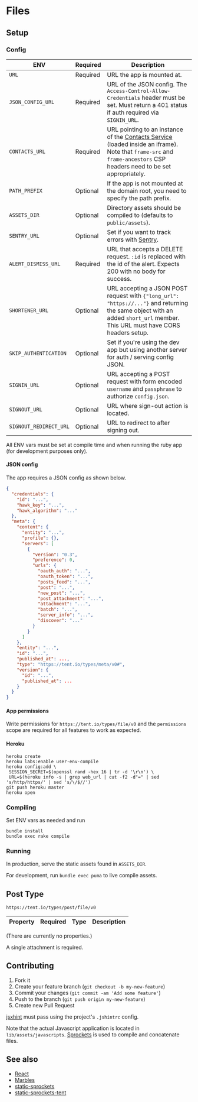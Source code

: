 # Files

## Setup

### Config

ENV                    | Required | Description
---------------------- | -------- | -----------
`URL`                  | Required | URL the app is mounted at.
`JSON_CONFIG_URL`      | Required | URL of the JSON config. The `Access-Control-Allow-Credentials` header must be set. Must return a 401 status if auth required via `SIGNIN_URL`.
`CONTACTS_URL`         | Required | URL pointing to an instance of the [Contacts Service](https://github.com/cupcake/contacts-service) (loaded inside an iframe). Note that `frame-src` and `frame-ancestors` CSP headers need to be set appropriately.
`PATH_PREFIX`          | Optional | If the app is not mounted at the domain root, you need to specify the path prefix.
`ASSETS_DIR`           | Optional | Directory assets should be compiled to (defaults to `public/assets`).
`SENTRY_URL`           | Optional | Set if you want to track errors with [Sentry](https://www.getsentry.com).
`ALERT_DISMISS_URL`    | Required | URL that accepts a DELETE request. `:id` is replaced with the id of the alert. Expects 200 with no body for success.
`SHORTENER_URL`        | Optional | URL accepting a JSON POST request with `{"long_url": "https://..."}` and returning the same object with an added `short_url` member. This URL must have CORS headers setup.
`SKIP_AUTHENTICATION`  | Optional | Set if you're using the dev app but using another server for auth / serving config JSON.
`SIGNIN_URL`           | Optional | URL accepting a POST request with form encoded `username` and `passphrase` to authorize `config.json`.
`SIGNOUT_URL`          | Optional | URL where sign-out action is located.
`SIGNOUT_REDIRECT_URL` | Optional | URL to redirect to after signing out.

All ENV vars must be set at compile time and when running the ruby app (for development purposes only).

#### JSON config

The app requires a JSON config as shown below.

```json
{
  "credentials": {
    "id": "...",
    "hawk_key": "...",
    "hawk_algorithm": "..."
  },
  "meta": {
    "content": {
      "entity": "...",
      "profile": {},
      "servers": [
        {
          "version": "0.3",
          "preference": 0,
          "urls": {
            "oauth_auth": "...",
            "oauth_token": "...",
            "posts_feed": "...",
            "post": "...",
            "new_post": "...",
            "post_attachment": "...",
            "attachment": "...",
            "batch": "...",
            "server_info": "...",
            "discover": "..."
          }
        }
      ]
    },
    "entity": "...",
    "id": "...",
    "published_at": ...,
    "type": "https://tent.io/types/meta/v0#",
    "version": {
      "id": "...",
      "published_at": ...
    }
  }
}
```

#### App permissions

Write permissions for `https://tent.io/types/file/v0` and the `permissions` scope are required for all features to work as expected.

#### Heroku

```
heroku create
heroku labs:enable user-env-compile
heroku config:add \
 SESSION_SECRET=$(openssl rand -hex 16 | tr -d '\r\n') \
 URL=$(heroku info -s | grep web_url | cut -f2 -d"=" | sed 's/http/https/' | sed 's/\/$//')
git push heroku master
heroku open
```

### Compiling

Set ENV vars as needed and run

```
bundle install
bundle exec rake compile
```

### Running

In production, serve the static assets found in `ASSETS_DIR`.

For development, run `bundle exec puma` to live compile assets.

## Post Type

`https://tent.io/types/post/file/v0`

Property | Required | Type   | Description
-------- | -------- | ------ | -----------

(There are currently no properties.)

A single attachment is required.

## Contributing

1. Fork it
2. Create your feature branch (`git checkout -b my-new-feature`)
3. Commit your changes (`git commit -am 'Add some feature'`)
4. Push to the branch (`git push origin my-new-feature`)
5. Create new Pull Request

[jsxhint](https://github.com/STRML/JSXHint) must pass using the project's `.jshintrc` config.

Note that the actual Javascript application is located in `lib/assets/javascripts`. [Sprockets](https://github.com/sstephenson/sprockets) is used to compile and concatenate files.

## See also

- [React](https://facebook.github.io/react/)
- [Marbles](https://github.com/jvatic/marbles-js)
- [static-sprockets](https://github.com/jvatic/static-sprockets)
- [static-sprockets-tent](https://github.com/jvatic/static-sprockets-tent)

